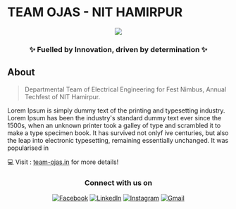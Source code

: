 # TEAM OJAS - NIT HAMIRPUR

<div align="center">
  <img src="https://user-images.githubusercontent.com/3369400/133268513-5bfe2f93-4402-42c9-a403-81c9e86934b6.jpeg"></img>


### :sparkles: Fuelled by Innovation, driven by determination :sparkles:
</div>

## About
> Departmental Team of Electrical Engineering for Fest Nimbus, Annual Techfest of NIT Hamirpur.
<p>
Lorem Ipsum is simply dummy text of the printing and typesetting industry. Lorem Ipsum has been the industry's standard dummy text ever
since the 1500s, when an unknown printer took a galley of type and scrambled it to make a type specimen book. It has survived not onlyf
ive centuries, but also the leap into electronic typesetting, remaining essentially unchanged. It was popularised in
</p>

:computer: Visit : <a href="#">team-ojas.in</a> for more details!

<div align="center" margin-top="100px">
  <h3>Connect with us on</h3>
  <a href="https://www.facebook.com/teameee" target="_blank"><img alt="Facebook" src="https://img.shields.io/badge/Facebook-1877F2?style=for-the-badge&logo=facebook&logoColor=white" /></a> 
  <a href="https://www.linkedin.com/company/ojasnith/" target="_blank"><img alt="LinkedIn" src="https://img.shields.io/badge/linkedin-%230077B5.svg?&style=for-the-badge&logo=linkedin&logoColor=white" /></a>
  <a href="https://www.instagram.com/team_ojas_nith/" target="_blank"><img alt="Instagram" src="https://img.shields.io/badge/instagram-%FF69B4.svg?&style=for-the-badge&logo=instagram&logoColor=white&color=cd486b" /></a>
  <a href="ojasteamcc@gmail.com" target="_blank"><img alt="Gmail" src="https://img.shields.io/badge/Gmail-D14836?style=for-the-badge&logo=gmail&logoColor=white" /></a>  
</div>
